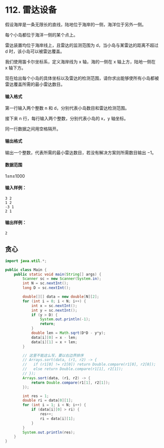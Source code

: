 # 112. 雷达设备

假设海岸是一条无限长的直线，陆地位于海岸的一侧，海洋位于另外一侧。

每个小岛都位于海洋一侧的某个点上。

雷达装置均位于海岸线上，且雷达的监测范围为 d，当小岛与某雷达的距离不超过 d 时，该小岛可以被雷达覆盖。

我们使用笛卡尔坐标系，定义海岸线为 x 轴，海的一侧在 x 轴上方，陆地一侧在 x 轴下方。

现在给出每个小岛的具体坐标以及雷达的检测范围，请你求出能够使所有小岛都被雷达覆盖所需的最小雷达数目。

#### 输入格式

第一行输入两个整数 n 和 d，分别代表小岛数目和雷达检测范围。

接下来 n 行，每行输入两个整数，分别代表小岛的 x，y 轴坐标。

同一行数据之间用空格隔开。

#### 输出格式

输出一个整数，代表所需的最小雷达数目，若没有解决方案则所需数目输出 −1。

#### 数据范围

1≤n≤1000

#### 输入样例：

```
3 2
1 2
-3 1
2 1
```

#### 输出样例：

```
2
```

## 贪心
```java
import java.util.*;

public class Main {
    public static void main(String[] args) {
        Scanner sc = new Scanner(System.in);
        int N = sc.nextInt();
        long D = sc.nextInt();

        double[][] data = new double[N][2];
        for (int i = 0; i < N; i++) {
            int x = sc.nextInt();
            int y = sc.nextInt();
            if (y > D) {
                System.out.println(-1);
                return;
            }
            double len = Math.sqrt(D*D - y*y);
            data[i][0] = x - len;
            data[i][1] = x + len;
        }

        // 这里不能这么写，要以右边界排序
        // Arrays.sort(data, (r1, r2) -> {
        //   if (r1[0] != r2[0]) return Double.compare(r1[0], r2[0]);
        //   else return Double.compare(r1[1], r2[1]);
        // });
        Arrays.sort(data, (r1, r2) -> {
            return Double.compare(r1[1], r2[1]);
        });

        int res = 1;
        double ri = data[0][1];
        for (int i = 1; i < N; i++) {
            if (data[i][0] > ri) {
                res++;
                ri = data[i][1];
            }
        }
        System.out.println(res);
    }
}
```